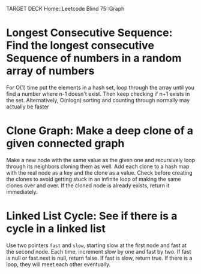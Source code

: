 TARGET DECK
Home::Leetcode Blind 75::Graph
# Longest Consecutive Sequence: Find the longest consecutive Sequence of numbers in a random array of numbers <!--fc-->
For O(1) time put the elements in a hash set, loop through the array until you find a number where n-1 doesn't exist. Then keep checking if n+1 exists in the set. Alternatively, O(nlogn) sorting and counting through normally may actually be faster
<!--ID: 1718928251804-->


# Clone Graph: Make a deep clone of a given connected graph <!--fc-->
Make a new node with the same value as the given one and recursively loop through its neighbors cloning them as well. Add each clone to a hash map with the real node as a key and the clone as a value. Check before creating the clones to avoid getting stuck in an infinite loop of making the same clones over and over. If the cloned node is already exists, return it immediately.
<!--ID: 1718928251821-->


# Linked List Cycle: See if there is a cycle in a linked list <!--fc-->
Use two pointers `fast` and `slow`, starting slow at the first node and fast at the second node. Each time, increment slow by one and fast by two. If fast is null or fast.next is null, return false. If fast is slow, return true. If there is a loop, they will meet each other eventually.
<!--ID: 1718928251835-->

